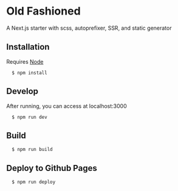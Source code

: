 # Old Fashioned
A Next.js starter with scss, autoprefixer, SSR, and static generator

Installation
------------

Requires [Node](https://nodejs.org/en/)

      $ npm install

Develop
-------
After running, you can access at localhost:3000

      $ npm run dev

Build
-----
      $ npm run build

Deploy to Github Pages
----------------------
      $ npm run deploy
